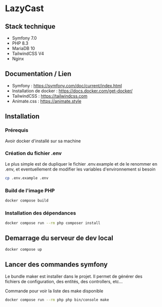 # LazyCast

## Stack technique
- Symfony 7.0
- PHP 8.3
- MariaDB 10
- TailwindCSS V4
- Nginx

## Documentation / Lien
- Symfony : https://symfony.com/doc/current/index.html
- Installation de docker : https://docs.docker.com/get-docker/
- TailwindCSS : https://tailwindcss.com
- Animate.css : https://animate.style

## Installation
### Prérequis
Avoir docker d'installé sur sa machine

### Création du fichier .env
Le plus simple est de dupliquer le fichier .env.example et de le renommer en .env, et eventuellement de modifier les variables d'environnement si besoin
```bash
cp .env.example .env
```

### Build de l'image PHP
```bash
docker compose build
```

### Installation des dépendances
```bash
docker compose run --rm php composer install
```

## Demarrage du serveur de dev local
```bash
docker compose up
```

## Lancer des commandes symfony
Le bundle maker est installer dans le projet. Il permet de générer des fichiers de configuration, des entités, des controllers, etc...

Commande pour voir la liste des make disponible
```bash
docker compose run --rm php php bin/console make
```
